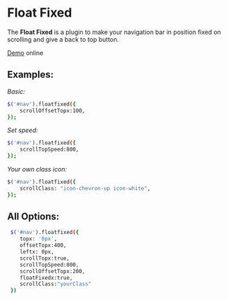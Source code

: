 Float Fixed
============

The **Float Fixed** is a plugin to make your navigation bar in position fixed on scrolling and give a back to top button.

[Demo](http://jsfiddle.net/gustavox4ids/cX4gJ/2/ "Demo") online

Examples:
----------

*Basic:*

```bash
$('#nav').floatfixed({
    scrollOffsetTopx:100,
});
```

*Set speed:*

```bash
$('#nav').floatfixed({
    scrollTopSpeed:800,
});
```

*Your own class icon:*

```bash
$('#nav').floatfixed({
    scrollClass: "icon-chevron-up icon-white",
});
```

All Options:
---------

```bash
 $('#nav').floatfixed({
    topx: '0px',
    offsetTopx:400,
    leftx: 0px,
    scrollTopx:true,
    scrollTopSpeed:800,
    scrollOffsetTopx:200,
    floatFixedx:true,
    scrollClass:"yourClass"
 })
```

